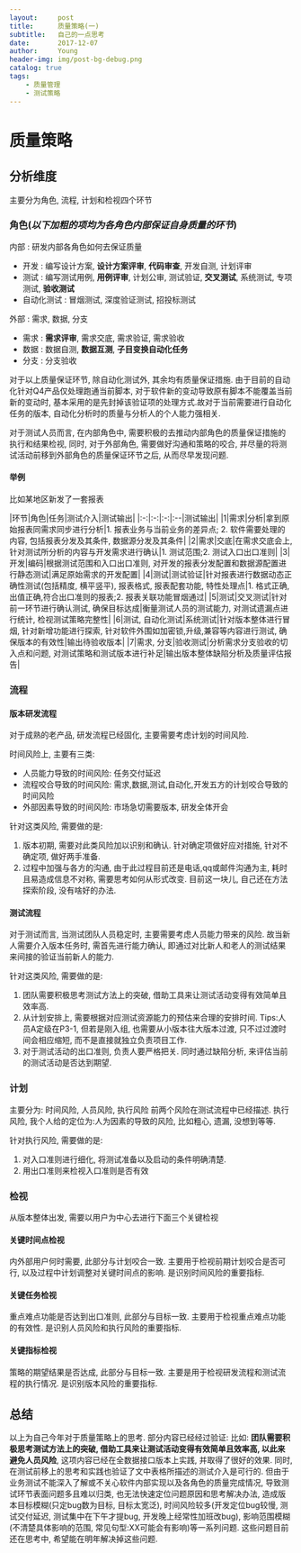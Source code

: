 ```yaml
---
layout:     post
title:      质量策略(一)
subtitle:   自己的一点思考
date:       2017-12-07
author:     Young
header-img: img/post-bg-debug.png
catalog: true
tags:
    - 质量管理
    - 测试策略
---
```



质量策略
=====================================

## 分析维度

主要分为角色, 流程, 计划和检视四个环节

### 角色(*以下加粗的项均为各角色内部保证自身质量的环节*)

内部 : 研发内部各角色如何去保证质量
- 开发 : 编写设计方案, **设计方案评审**, **代码审查**, 开发自测, 计划评审
- 测试 : 编写测试用例, **用例评审**, 计划公审, 测试验证, **交叉测试**, 系统测试, 专项测试, **验收测试**
- 自动化测试 : 冒烟测试, 深度验证测试, 招投标测试

外部 : 需求, 数据, 分支
- 需求 : **需求评审**, 需求交底, 需求验证, 需求验收
- 数据 : 数据自测, **数据互测**, **子目变换自动化任务**
- 分支 : 分支验收

对于以上质量保证环节, 除自动化测试外, 其余均有质量保证措施. 由于目前的自动化针对Q4产品仅处理跑通当前脚本, 对于软件新的变动导致原有脚本不能覆盖当前新的变动时, 基本采用的是先封掉该验证项的处理方式.故对于当前需要进行自动化任务的版本, 自动化分析时的质量与分析人的个人能力强相关.

对于测试人员而言, 在内部角色中, 需要积极的去推动内部角色的质量保证措施的执行和结果检视, 同时, 对于外部角色, 需要做好沟通和策略的咬合, 并尽量的将测试活动前移到外部角色的质量保证环节之后, 从而尽早发现问题. 

#### 举例

比如某地区新发了一套报表

|环节|角色|任务|测试介入|测试输出|
|:-:|:-:|:-:|:--|测试输出|
|1|需求|分析|拿到原始报表同需求同步进行分析|1. 报表业务与当前业务的差异点; 2. 软件需要处理的内容, 包括报表分发及其条件, 数据源分发及其条件|
|2|需求|交底|在需求交底会上, 针对测试所分析的内容与开发需求进行确认|1. 测试范围;2. 测试入口出口准则|
|3|开发|编码|根据测试范围和入口出口准则, 对开发的报表分发配置和数据源配置进行静态测试|满足原始需求的开发配置|
|4|测试|测试验证|针对报表进行数据动态正确性测试(包括精度, 横平竖平), 报表格式, 报表配套功能, 特性处理点|1. 格式正确,出值正确,符合出口准则的报表;2. 报表关联功能冒烟通过|
|5|测试|交叉测试|针对前一环节进行确认测试, 确保目标达成|衡量测试人员的测试能力, 对测试遗漏点进行统计, 检视测试策略完整性|
|6|测试, 自动化测试|系统测试|针对版本整体进行冒烟, 针对新增功能进行探索, 针对软件外围如加密锁,升级,兼容等内容进行测试, 确保版本的有效性|输出待验收版本|
|7|需求, 分支|验收测试|分析需求分支验收的切入点和问题, 对测试策略和测试版本进行补足|输出版本整体缺陷分析及质量评估报告|


### 流程

#### 版本研发流程

对于成熟的老产品, 研发流程已经固化, 主要需要考虑计划的时间风险. 

时间风险上, 主要有三类:
- 人员能力导致的时间风险: 任务交付延迟
- 流程咬合导致的时间风险: 需求,数据,测试,自动化,开发五方的计划咬合导致的时间风险
- 外部因素导致的时间风险: 市场急切需要版本, 研发全体开会

针对这类风险, 需要做的是:
1. 版本初期, 需要对此类风险加以识别和确认. 针对确定项做好应对措施, 针对不确定项, 做好两手准备.
2. 过程中加强与各方的沟通, 由于此过程目前还是电话,qq或邮件沟通为主, 耗时且易造成信息不对称, 需要思考如何从形式改变. 目前这一块儿, 自己还在方法探索阶段, 没有啥好的办法.

#### 测试流程

对于测试而言, 当测试团队人员稳定时, 主要需要考虑人员能力带来的风险. 故当新人需要介入版本任务时, 需首先进行能力确认, 即通过对比新人和老人的测试结果来间接的验证当前新人的能力.

针对这类风险, 需要做的是:
1. 团队需要积极思考测试方法上的突破, 借助工具来让测试活动变得有效简单且效率高.
2. 从计划安排上, 需要根据对应测试资源能力的预估来合理的安排时间. Tips:人员A定级在P3-1, 但若是刚入组, 也需要从小版本往大版本过渡, 只不过过渡时间会相应缩短, 而不是直接就独立负责项目工作. 
3. 对于测试活动的出口准则, 负责人要严格把关. 同时通过缺陷分析, 来评估当前的测试活动是否达到期望. 

### 计划

主要分为: 时间风险, 人员风险, 执行风险
前两个风险在测试流程中已经描述. 
执行风险, 我个人给的定位为:人为因素的导致的风险, 比如粗心, 遗漏, 没想到等等.

针对执行风险, 需要做的是:
1. 对入口准则进行细化, 将测试准备以及启动的条件明确清楚.
2. 用出口准则来检视入口准则是否有效


### 检视

从版本整体出发, 需要以用户为中心去进行下面三个关键检视

#### 关键时间点检视

内外部用户何时需要, 此部分与计划咬合一致.
主要用于检视前期计划咬合是否可行, 以及过程中计划调整对关键时间点的影响. 是识别时间风险的重要指标.

#### 关键任务检视

重点难点功能是否达到出口准则, 此部分与目标一致.
主要用于检视重点难点功能的有效性. 是识别人员风险和执行风险的重要指标.

#### 关键指标检视

策略的期望结果是否达成, 此部分与目标一致.
主要是用于检视研发流程和测试流程的执行情况. 是识别版本风险的重要指标.

## 总结

以上为自己今年对于质量策略上的思考. 部分内容已经经过验证: 比如: **团队需要积极思考测试方法上的突破, 借助工具来让测试活动变得有效简单且效率高,  以此来避免人员风险**, 这项内容已经在全数据接口版本上实践, 并取得了很好的效果. 同时, 在测试前移上的思考和实践也验证了文中表格所描述的测试介入是可行的. 但由于业务测试不能深入了解或不关心软件内部实现以及各角色的质量完成情况, 导致测试环节表面问题多且难以归类, 也无法快速定位问题原因和思考解决办法, 造成版本目标模糊(只定bug数为目标, 目标太宽泛), 时间风险较多(开发定位bug较慢, 测试交付延迟, 测试集中在下午才提bug, 开发晚上经常性加班改bug), 影响范围模糊(不清楚具体影响的范围, 常见句型:XX可能会有影响)等一系列问题. 这些问题目前还在思考中, 希望能在明年解决掉这些问题.